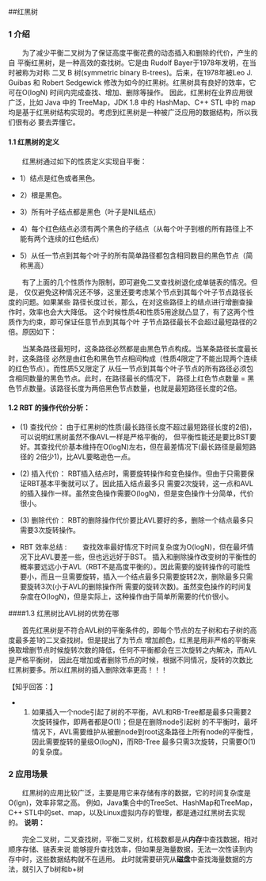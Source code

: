 ##红黑树
### 1 介绍
&emsp;&emsp;为了减少平衡二叉树为了保证高度平衡花费的动态插入和删除的代价，产生的自
平衡红黑树，是一种高效的查找树。它是由 Rudolf Bayer于1978年发明，在当时被称为对称
二叉 B 树(symmetric binary B-trees)。后来，在1978年被Leo J. Guibas 和 Robert Sedgewick 
修改为如今的红黑树。红黑树具有良好的效率，它可在O(logN) 时间内完成查找、增加、删除等操作。
因此，红黑树在业界应用很广泛，比如 Java 中的 TreeMap，JDK 1.8 中的 HashMap、C++ STL 中的
 map 均是基于红黑树结构实现的。考虑到红黑树是一种被广泛应用的数据结构，所以我们很有必
 要去弄懂它。

#### 1.1 红黑树的定义
&emsp;&emsp;红黑树通过如下的性质定义实现自平衡：

 - 1）结点是红色或者黑色。

 - 2）根是黑色。
 
 - 3）所有叶子结点都是黑色（叶子是NIL结点）
 
 - 4）每个红色结点必须有两个黑色的子结点（从每个叶子到根的所有路径上不能有两个连续的红色结点）
 
 - 5）从任一节点到其每个叶子的所有简单路径都包含相同数目的黑色节点（简称黑高）
 
&emsp;&emsp;有了上面的几个性质作为限制，即可避免二叉查找树退化成单链表的情况。但是，
仅仅避免这种情况还不够，这里还要考虑某个节点到其每个叶子节点路径长度的问题。如果某些
路径长度过长，那么，在对这些路径上的结点进行增删查操作时，效率也会大大降低。
这个时候性质4和性质5用途就凸显了，有了这两个性质作为约束，即可保证任意节点到其每个叶
子节点路径最长不会超过最短路径的2倍。原因如下：

&emsp;&emsp;当某条路径最短时，这条路径必然都是由黑色节点构成。当某条路径长度最长时，这条路径
必然是由红色和黑色节点相间构成（性质4限定了不能出现两个连续的红色节点）。而性质5又限定了
从任一节点到其每个叶子节点的所有路径必须包含相同数量的黑色节点。此时，在路径最长的情况下，
路径上红色节点数量 = 黑色节点数量。该路径长度为两倍黑色节点数量，也就是最短路径长度的2倍。


#### 1.2 RBT 的操作代价分析：

 - (1) 查找代价：
由于红黑树的性质(最长路径长度不超过最短路径长度的2倍)，可以说明红黑树虽然不像AVL一样是严格平衡的，
但平衡性能还是要比BST要好。其查找代价基本维持在O(logN)左右，但在最差情况下(最长路径是最短路径的
2倍少1)，比AVL要略逊色一点。

 - (2) 插入代价：
RBT插入结点时，需要旋转操作和变色操作。但由于只需要保证RBT基本平衡就可以了。因此插入结点最多只
需要2次旋转，这一点和AVL的插入操作一样。虽然变色操作需要O(logN)，但是变色操作十分简单，代价很小。

 - (3) 删除代价：
RBT的删除操作代价要比AVL要好的多，删除一个结点最多只需要3次旋转操作。

 - RBT 效率总结 :
&emsp;&emsp;查找效率最好情况下时间复杂度为O(logN)，但在最坏情况下比AVL要差一些，但也远远好于BST。
插入和删除操作改变树的平衡性的概率要远远小于AVL（RBT不是高度平衡的）。因此需要的旋转操作的可能性
要小，而且一旦需要旋转，插入一个结点最多只需要旋转2次，删除最多只需要旋转3次(小于AVL的删除操作所
需要的旋转次数)。虽然变色操作的时间复杂度在O(logN)，但是实际上，这种操作由于简单所需要的代价很小。

####1.3  红黑树比AVL树的优势在哪

&emsp;&emsp;首先红黑树是不符合AVL树的平衡条件的，即每个节点的左子树和右子树的高度最多差1的二叉查找树。但是提出了为节点
增加颜色，红黑是用非严格的平衡来换取增删节点时候旋转次数的降低，任何不平衡都会在三次旋转之内解决，而AVL是严格平衡树，
因此在增加或者删除节点的时候，根据不同情况，旋转的次数比红黑树要多。所以红黑树的插入删除效率更高！！！

【知乎回答：】
 - 1. 如果插入一个node引起了树的不平衡，AVL和RB-Tree都是最多只需要2次旋转操作，即两者都是O(1)；但是在删除node引起树
 的不平衡时，最坏情况下，AVL需要维护从被删node到root这条路径上所有node的平衡性，因此需要旋转的量级O(logN)，而RB-Tree
 最多只需3次旋转，只需要O(1)的复杂度。


### 2 应用场景
&emsp;&emsp;红黑树的应用比较广泛，主要是用它来存储有序的数据，它的时间复杂度是O(lgn)，效率非常之高。
例如，Java集合中的TreeSet、HashMap和TreeMap，C++ STL中的set、map，以及Linux虚拟内存的管理，都是通过红黑树去实现的。
**说明：**

&emsp;&emsp;完全二叉树，二叉查找树，平衡二叉树，红核数都是从**内存**中查找数据，相对顺序存储、链表来说
能够提升查找效率，但如果是海量数据，无法一次性读到内存中时，这些数据结构就不在适用。
此时就需要研究从**磁盘**中查找海量数据的方法，就引入了b树和b+树